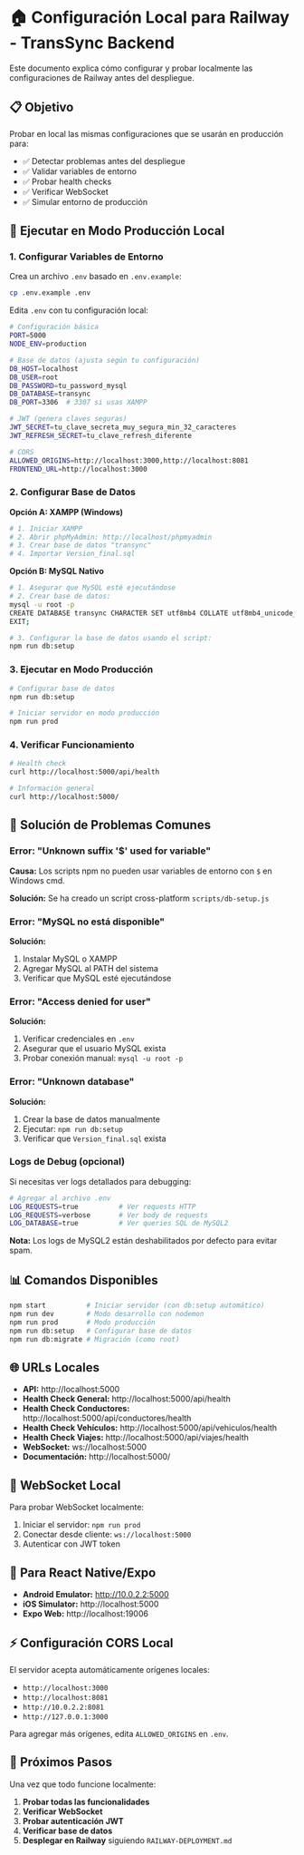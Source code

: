 # 🏠 Configuración Local para Railway - TransSync Backend

Este documento explica cómo configurar y probar localmente las configuraciones de Railway antes del despliegue.

## 📋 **Objetivo**

Probar en local las mismas configuraciones que se usarán en producción para:
- ✅ Detectar problemas antes del despliegue
- ✅ Validar variables de entorno
- ✅ Probar health checks
- ✅ Verificar WebSocket
- ✅ Simular entorno de producción

## 🧪 **Ejecutar en Modo Producción Local**

### **1. Configurar Variables de Entorno**

Crea un archivo `.env` basado en `.env.example`:

```bash
cp .env.example .env
```

Edita `.env` con tu configuración local:

```bash
# Configuración básica
PORT=5000
NODE_ENV=production

# Base de datos (ajusta según tu configuración)
DB_HOST=localhost
DB_USER=root
DB_PASSWORD=tu_password_mysql
DB_DATABASE=transync
DB_PORT=3306  # 3307 si usas XAMPP

# JWT (genera claves seguras)
JWT_SECRET=tu_clave_secreta_muy_segura_min_32_caracteres
JWT_REFRESH_SECRET=tu_clave_refresh_diferente

# CORS
ALLOWED_ORIGINS=http://localhost:3000,http://localhost:8081
FRONTEND_URL=http://localhost:3000
```

### **2. Configurar Base de Datos**

**Opción A: XAMPP (Windows)**
```bash
# 1. Iniciar XAMPP
# 2. Abrir phpMyAdmin: http://localhost/phpmyadmin
# 3. Crear base de datos "transync"
# 4. Importar Version_final.sql
```

**Opción B: MySQL Nativo**
```bash
# 1. Asegurar que MySQL esté ejecutándose
# 2. Crear base de datos:
mysql -u root -p
CREATE DATABASE transync CHARACTER SET utf8mb4 COLLATE utf8mb4_unicode_ci;
EXIT;

# 3. Configurar la base de datos usando el script:
npm run db:setup
```

### **3. Ejecutar en Modo Producción**

```bash
# Configurar base de datos
npm run db:setup

# Iniciar servidor en modo producción
npm run prod
```

### **4. Verificar Funcionamiento**

```bash
# Health check
curl http://localhost:5000/api/health

# Información general
curl http://localhost:5000/
```

## 🔧 **Solución de Problemas Comunes**

### **Error: "Unknown suffix '$' used for variable"**

**Causa:** Los scripts npm no pueden usar variables de entorno con `$` en Windows cmd.

**Solución:** Se ha creado un script cross-platform `scripts/db-setup.js`

### **Error: "MySQL no está disponible"**

**Solución:**
1. Instalar MySQL o XAMPP
2. Agregar MySQL al PATH del sistema
3. Verificar que MySQL esté ejecutándose

### **Error: "Access denied for user"**

**Solución:**
1. Verificar credenciales en `.env`
2. Asegurar que el usuario MySQL exista
3. Probar conexión manual: `mysql -u root -p`

### **Error: "Unknown database"**

**Solución:**
1. Crear la base de datos manualmente
2. Ejecutar: `npm run db:setup`
3. Verificar que `Version_final.sql` exista

### **Logs de Debug (opcional)**

Si necesitas ver logs detallados para debugging:

```bash
# Agregar al archivo .env
LOG_REQUESTS=true          # Ver requests HTTP
LOG_REQUESTS=verbose       # Ver body de requests
LOG_DATABASE=true          # Ver queries SQL de MySQL2
```

**Nota:** Los logs de MySQL2 están deshabilitados por defecto para evitar spam.

## 📊 **Comandos Disponibles**

```bash
npm start          # Iniciar servidor (con db:setup automático)
npm run dev        # Modo desarrollo con nodemon
npm run prod       # Modo producción
npm run db:setup   # Configurar base de datos
npm run db:migrate # Migración (como root)
```

## 🌐 **URLs Locales**

- **API:** http://localhost:5000
- **Health Check General:** http://localhost:5000/api/health
- **Health Check Conductores:** http://localhost:5000/api/conductores/health
- **Health Check Vehículos:** http://localhost:5000/api/vehiculos/health
- **Health Check Viajes:** http://localhost:5000/api/viajes/health
- **WebSocket:** ws://localhost:5000
- **Documentación:** http://localhost:5000/

## 🔄 **WebSocket Local**

Para probar WebSocket localmente:

1. Iniciar el servidor: `npm run prod`
2. Conectar desde cliente: `ws://localhost:5000`
3. Autenticar con JWT token

## 📱 **Para React Native/Expo**

- **Android Emulator:** http://10.0.2.2:5000
- **iOS Simulator:** http://localhost:5000
- **Expo Web:** http://localhost:19006

## ⚡ **Configuración CORS Local**

El servidor acepta automáticamente orígenes locales:
- `http://localhost:3000`
- `http://localhost:8081`
- `http://10.0.2.2:8081`
- `http://127.0.0.1:3000`

Para agregar más orígenes, edita `ALLOWED_ORIGINS` en `.env`.

## 🚀 **Próximos Pasos**

Una vez que todo funcione localmente:

1. **Probar todas las funcionalidades**
2. **Verificar WebSocket**
3. **Probar autenticación JWT**
4. **Verificar base de datos**
5. **Desplegar en Railway** siguiendo `RAILWAY-DEPLOYMENT.md`